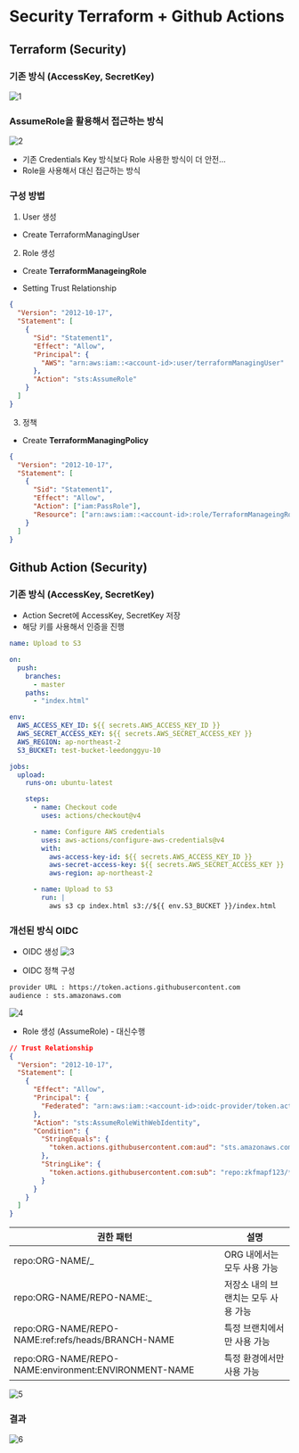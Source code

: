 # Security Terraform + Github Actions

## Terraform (Security)

### 기존 방식 (AccessKey, SecretKey)

![1](./public/1.png)

### AssumeRole을 활용해서 접근하는 방식

![2](./public/2.png)

- 기존 Credentials Key 방식보다 Role 사용한 방식이 더 안전...
- Role을 사용해서 대신 접근하는 방식

### 구성 방법

1. User 생성

- Create TerraformManagingUser

2. Role 생성

- Create <b>TerraformManageingRole</b>

- Setting Trust Relationship

```json
{
  "Version": "2012-10-17",
  "Statement": [
    {
      "Sid": "Statement1",
      "Effect": "Allow",
      "Principal": {
        "AWS": "arn:aws:iam::<account-id>:user/terraformManagingUser"
      },
      "Action": "sts:AssumeRole"
    }
  ]
}
```

3. 정책

- Create <b>TerraformManagingPolicy</b>

```json
{
  "Version": "2012-10-17",
  "Statement": [
    {
      "Sid": "Statement1",
      "Effect": "Allow",
      "Action": ["iam:PassRole"],
      "Resource": ["arn:aws:iam::<account-id>:role/TerraformManageingRole"]
    }
  ]
}
```

## Github Action (Security)

### 기존 방식 (AccessKey, SecretKey)

- Action Secret에 AccessKey, SecretKey 저장
- 해당 키를 사용해서 인증을 진행

```yaml
name: Upload to S3

on:
  push:
    branches:
      - master
    paths:
      - "index.html"

env:
  AWS_ACCESS_KEY_ID: ${{ secrets.AWS_ACCESS_KEY_ID }}
  AWS_SECRET_ACCESS_KEY: ${{ secrets.AWS_SECRET_ACCESS_KEY }}
  AWS_REGION: ap-northeast-2
  S3_BUCKET: test-bucket-leedonggyu-10

jobs:
  upload:
    runs-on: ubuntu-latest

    steps:
      - name: Checkout code
        uses: actions/checkout@v4

      - name: Configure AWS credentials
        uses: aws-actions/configure-aws-credentials@v4
        with:
          aws-access-key-id: ${{ secrets.AWS_ACCESS_KEY_ID }}
          aws-secret-access-key: ${{ secrets.AWS_SECRET_ACCESS_KEY }}
          aws-region: ap-northeast-2

      - name: Upload to S3
        run: |
          aws s3 cp index.html s3://${{ env.S3_BUCKET }}/index.html
```

### 개선된 방식 OIDC

- OIDC 생성
  ![3](./public/3.png)

- OIDC 정책 구성

```sh
provider URL : https://token.actions.githubusercontent.com
audience : sts.amazonaws.com
```

![4](./public/4.png)

- Role 생성 (AssumeRole) - 대신수행

```json
// Trust Relationship
{
  "Version": "2012-10-17",
  "Statement": [
    {
      "Effect": "Allow",
      "Principal": {
        "Federated": "arn:aws:iam::<account-id>:oidc-provider/token.actions.githubusercontent.com"
      },
      "Action": "sts:AssumeRoleWithWebIdentity",
      "Condition": {
        "StringEquals": {
          "token.actions.githubusercontent.com:aud": "sts.amazonaws.com"
        },
        "StringLike": {
          "token.actions.githubusercontent.com:sub": "repo:zkfmapf123/*"
        }
      }
    }
  ]
}
```

| 권한 패턴                                            | 설명                                |
| ---------------------------------------------------- | ----------------------------------- |
| repo:ORG-NAME/\_                                     | ORG 내에서는 모두 사용 가능         |
| repo:ORG-NAME/REPO-NAME:\_                           | 저장소 내의 브랜치는 모두 사용 가능 |
| repo:ORG-NAME/REPO-NAME:ref:refs/heads/BRANCH-NAME   | 특정 브랜치에서만 사용 가능         |
| repo:ORG-NAME/REPO-NAME:environment:ENVIRONMENT-NAME | 특정 환경에서만 사용 가능           |

![5](./public/5.png)

### 결과

![6](./public/6.png)
